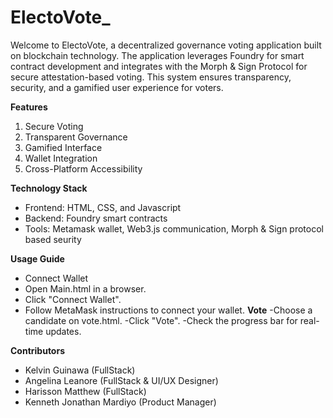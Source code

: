 # ElectoVote_

Welcome to ElectoVote, a decentralized governance voting application built on blockchain technology. The application leverages Foundry for smart contract development and integrates with the Morph & Sign Protocol for secure attestation-based voting. This system ensures transparency, security, and a gamified user experience for voters.

**Features**
1. Secure Voting
2. Transparent Governance
3. Gamified Interface
4. Wallet Integration
5. Cross-Platform Accessibility

**Technology Stack**
- Frontend: HTML, CSS, and Javascript
- Backend: Foundry smart contracts
- Tools: Metamask wallet, Web3.js communication, Morph & Sign protocol based seurity

**Usage Guide**
- Connect Wallet
- Open Main.html in a browser.
- Click "Connect Wallet".
- Follow MetaMask instructions to connect your wallet.
**Vote**
-Choose a candidate on vote.html.
-Click "Vote".
-Check the progress bar for real-time updates.

**Contributors**
- Kelvin Guinawa (FullStack)
- Angelina Leanore (FullStack & UI/UX Designer)
- Harisson Matthew (FullStack)
- Kenneth Jonathan Mardiyo (Product Manager)
